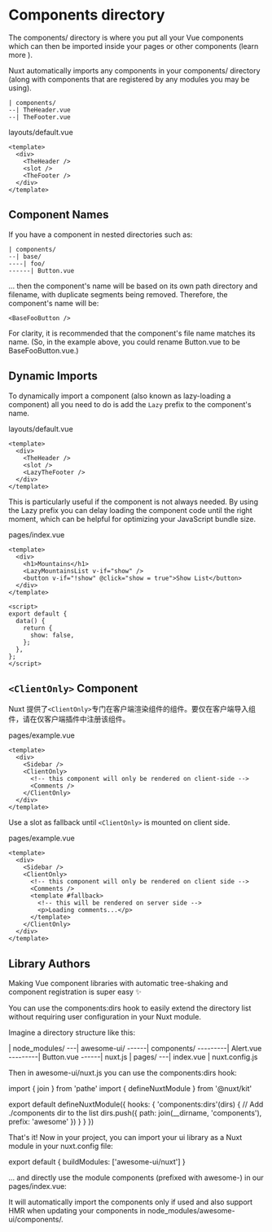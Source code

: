 # Components directory

The components/ directory is where you put all your Vue components which can then be imported inside your pages or other components (learn more ).

Nuxt automatically imports any components in your components/ directory (along with components that are registered by any modules you may be using).

```
| components/
--| TheHeader.vue
--| TheFooter.vue
```

layouts/default.vue

```vue
<template>
  <div>
    <TheHeader />
    <slot />
    <TheFooter />
  </div>
</template>
```

## Component Names

If you have a component in nested directories such as:

```
| components/
--| base/
----| foo/
------| Button.vue

```

... then the component's name will be based on its own path directory and filename, with duplicate segments being removed. Therefore, the component's name will be:

```vue
<BaseFooButton />
```

For clarity, it is recommended that the component's file name matches its name. (So, in the example above, you could rename Button.vue to be BaseFooButton.vue.)

## Dynamic Imports

To dynamically import a component (also known as lazy-loading a component) all you need to do is add the `Lazy` prefix to the component's name.

layouts/default.vue

```vue
<template>
  <div>
    <TheHeader />
    <slot />
    <LazyTheFooter />
  </div>
</template>
```

This is particularly useful if the component is not always needed. By using the Lazy prefix you can delay loading the component code until the right moment, which can be helpful for optimizing your JavaScript bundle size.

pages/index.vue

```vue
<template>
  <div>
    <h1>Mountains</h1>
    <LazyMountainsList v-if="show" />
    <button v-if="!show" @click="show = true">Show List</button>
  </div>
</template>

<script>
export default {
  data() {
    return {
      show: false,
    };
  },
};
</script>
```

## `<ClientOnly>` Component

Nuxt 提供了`<ClientOnly>`专门在客户端渲染组件的组件。要仅在客户端导入组件，请在仅客户端插件中注册该组件。

pages/example.vue

```vue
<template>
  <div>
    <Sidebar />
    <ClientOnly>
      <!-- this component will only be rendered on client-side -->
      <Comments />
    </ClientOnly>
  </div>
</template>
```

Use a slot as fallback until `<ClientOnly>` is mounted on client side.

pages/example.vue

```vue
<template>
  <div>
    <Sidebar />
    <ClientOnly>
      <!-- this component will only be rendered on client side -->
      <Comments />
      <template #fallback>
        <!-- this will be rendered on server side -->
        <p>Loading comments...</p>
      </template>
    </ClientOnly>
  </div>
</template>
```

## Library Authors

Making Vue component libraries with automatic tree-shaking and component registration is super easy ✨

You can use the components:dirs hook to easily extend the directory list without requiring user configuration in your Nuxt module.

Imagine a directory structure like this:

| node_modules/
---| awesome-ui/
------| components/
---------| Alert.vue
---------| Button.vue
------| nuxt.js
| pages/
---| index.vue
| nuxt.config.js

Then in awesome-ui/nuxt.js you can use the components:dirs hook:

import { join } from 'pathe'
import { defineNuxtModule } from '@nuxt/kit'

export default defineNuxtModule({
hooks: {
'components:dirs'(dirs) {
// Add ./components dir to the list
dirs.push({
path: join(\_\_dirname, 'components'),
prefix: 'awesome'
})
}
}
})

That's it! Now in your project, you can import your ui library as a Nuxt module in your nuxt.config file:

export default {
buildModules: ['awesome-ui/nuxt']
}

... and directly use the module components (prefixed with awesome-) in our pages/index.vue:

<template>
  <div>
    My <AwesomeButton>UI button</AwesomeButton>!
    <awesome-alert>Here's an alert!</awesome-alert>
  </div>
</template>

It will automatically import the components only if used and also support HMR when updating your components in node_modules/awesome-ui/components/.
